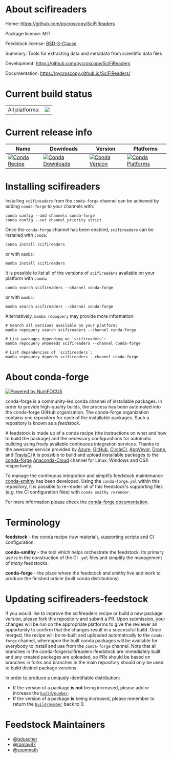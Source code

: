 About scifireaders
==================

Home: https://github.com/pycroscopy/SciFiReaders

Package license: MIT

Feedstock license: [BSD-3-Clause](https://github.com/conda-forge/scifireaders-feedstock/blob/main/LICENSE.txt)

Summary: Tools for extracting data and metadata from scientific data files

Development: https://github.com/pycroscopy/SciFiReaders

Documentation: https://pycroscopy.github.io/SciFiReaders/

Current build status
====================


<table><tr><td>All platforms:</td>
    <td>
      <a href="https://dev.azure.com/conda-forge/feedstock-builds/_build/latest?definitionId=15812&branchName=main">
        <img src="https://dev.azure.com/conda-forge/feedstock-builds/_apis/build/status/scifireaders-feedstock?branchName=main">
      </a>
    </td>
  </tr>
</table>

Current release info
====================

| Name | Downloads | Version | Platforms |
| --- | --- | --- | --- |
| [![Conda Recipe](https://img.shields.io/badge/recipe-scifireaders-green.svg)](https://anaconda.org/conda-forge/scifireaders) | [![Conda Downloads](https://img.shields.io/conda/dn/conda-forge/scifireaders.svg)](https://anaconda.org/conda-forge/scifireaders) | [![Conda Version](https://img.shields.io/conda/vn/conda-forge/scifireaders.svg)](https://anaconda.org/conda-forge/scifireaders) | [![Conda Platforms](https://img.shields.io/conda/pn/conda-forge/scifireaders.svg)](https://anaconda.org/conda-forge/scifireaders) |

Installing scifireaders
=======================

Installing `scifireaders` from the `conda-forge` channel can be achieved by adding `conda-forge` to your channels with:

```
conda config --add channels conda-forge
conda config --set channel_priority strict
```

Once the `conda-forge` channel has been enabled, `scifireaders` can be installed with `conda`:

```
conda install scifireaders
```

or with `mamba`:

```
mamba install scifireaders
```

It is possible to list all of the versions of `scifireaders` available on your platform with `conda`:

```
conda search scifireaders --channel conda-forge
```

or with `mamba`:

```
mamba search scifireaders --channel conda-forge
```

Alternatively, `mamba repoquery` may provide more information:

```
# Search all versions available on your platform:
mamba repoquery search scifireaders --channel conda-forge

# List packages depending on `scifireaders`:
mamba repoquery whoneeds scifireaders --channel conda-forge

# List dependencies of `scifireaders`:
mamba repoquery depends scifireaders --channel conda-forge
```


About conda-forge
=================

[![Powered by
NumFOCUS](https://img.shields.io/badge/powered%20by-NumFOCUS-orange.svg?style=flat&colorA=E1523D&colorB=007D8A)](https://numfocus.org)

conda-forge is a community-led conda channel of installable packages.
In order to provide high-quality builds, the process has been automated into the
conda-forge GitHub organization. The conda-forge organization contains one repository
for each of the installable packages. Such a repository is known as a *feedstock*.

A feedstock is made up of a conda recipe (the instructions on what and how to build
the package) and the necessary configurations for automatic building using freely
available continuous integration services. Thanks to the awesome service provided by
[Azure](https://azure.microsoft.com/en-us/services/devops/), [GitHub](https://github.com/),
[CircleCI](https://circleci.com/), [AppVeyor](https://www.appveyor.com/),
[Drone](https://cloud.drone.io/welcome), and [TravisCI](https://travis-ci.com/)
it is possible to build and upload installable packages to the
[conda-forge](https://anaconda.org/conda-forge) [Anaconda-Cloud](https://anaconda.org/)
channel for Linux, Windows and OSX respectively.

To manage the continuous integration and simplify feedstock maintenance
[conda-smithy](https://github.com/conda-forge/conda-smithy) has been developed.
Using the ``conda-forge.yml`` within this repository, it is possible to re-render all of
this feedstock's supporting files (e.g. the CI configuration files) with ``conda smithy rerender``.

For more information please check the [conda-forge documentation](https://conda-forge.org/docs/).

Terminology
===========

**feedstock** - the conda recipe (raw material), supporting scripts and CI configuration.

**conda-smithy** - the tool which helps orchestrate the feedstock.
                   Its primary use is in the construction of the CI ``.yml`` files
                   and simplify the management of *many* feedstocks.

**conda-forge** - the place where the feedstock and smithy live and work to
                  produce the finished article (built conda distributions)


Updating scifireaders-feedstock
===============================

If you would like to improve the scifireaders recipe or build a new
package version, please fork this repository and submit a PR. Upon submission,
your changes will be run on the appropriate platforms to give the reviewer an
opportunity to confirm that the changes result in a successful build. Once
merged, the recipe will be re-built and uploaded automatically to the
`conda-forge` channel, whereupon the built conda packages will be available for
everybody to install and use from the `conda-forge` channel.
Note that all branches in the conda-forge/scifireaders-feedstock are
immediately built and any created packages are uploaded, so PRs should be based
on branches in forks and branches in the main repository should only be used to
build distinct package versions.

In order to produce a uniquely identifiable distribution:
 * If the version of a package **is not** being increased, please add or increase
   the [``build/number``](https://docs.conda.io/projects/conda-build/en/latest/resources/define-metadata.html#build-number-and-string).
 * If the version of a package **is** being increased, please remember to return
   the [``build/number``](https://docs.conda.io/projects/conda-build/en/latest/resources/define-metadata.html#build-number-and-string)
   back to 0.

Feedstock Maintainers
=====================

* [@gduscher](https://github.com/gduscher/)
* [@ramav87](https://github.com/ramav87/)
* [@ssomnath](https://github.com/ssomnath/)


